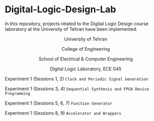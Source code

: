 # Digital-Logic-Design-Lab
In this repository, projects related to the Digital Logic Design course laboratory at the University of Tehran have been implemented.

<p align="center">
University of Tehran
</p>

<p align="center">
College of Engineering
</p>

<p align="center">
School of Electrical & Computer Engineering
</p>

<p align="center">
Digital Logic Laboratory, ECE 045
</p>

Experiment 1 (Sessions 1, 2) `Clock and Periodic Signal Generation`

Experiment 1 (Sessions 3, 4) `Sequential Synthesis and FPGA Device Programming`

Experiment 1 (Sessions 5, 6, 7) `Function Generator`

Experiment 1 (Sessions 8, 9) `Accelerator and Wrappers`



